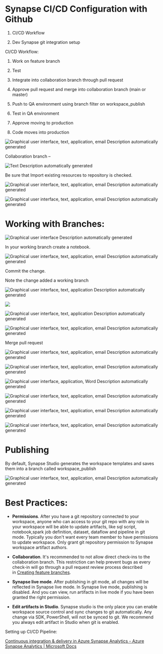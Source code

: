 Synapse CI/CD Configuration with Github
=======================================

1.  CI/CD Workflow

2.  Dev Synapse git integration setup

CI/CD Workflow:

1.  Work on feature branch

2.  Test

3.  Integrate into collaboration branch through pull request

4.  Approve pull request and merge into collaboration branch (main or master)

5.  Push to QA environment using branch filter on workspace_publish

6.  Test in QA environment

7.  Approve moving to production

8.  Code moves into production

![Graphical user interface, text, application, email Description automatically generated](media/050428b6a019fc09fa97f166a6851f04.png)

Collaboration branch –

![Text Description automatically generated](media/49172ebcf682d217b49bd5227119900c.png)

Be sure that Import existing resources to repository is checked.

![Graphical user interface, text, application, email Description automatically generated](media/ff9926446524e30f87f0193e31eebe2d.png)

![Graphical user interface, text, application, email Description automatically generated](media/00d95205137260d25ed3d17e238dffdb.png)

Working with Branches:
======================

![Graphical user interface Description automatically generated](media/826411ddcf3eef14365337fda5c78a60.png)

In your working branch create a notebook.

![Graphical user interface, text, application, email Description automatically generated](media/4a7066a501636ea7b327ad6f9da6e4e2.png)

Commit the change.

Note the change added a working branch

![Graphical user interface, text, application Description automatically generated](media/b7e5ed08ddb4f76f479c6ea7aff384ce.png)

![](media/a6b100016c48af226394b538b20b9116.png)

![Graphical user interface, text, application Description automatically generated](media/6cdc0f86e511e95cca400f89d37ef2b3.png)

![Graphical user interface, text, application, email Description automatically generated](media/6f354f2f1b0d105dae12d3c01ba896a7.png)

Merge pull request

![Graphical user interface, text, application, email Description automatically generated](media/95e8c4e10611881e3f46885b218876df.png)

![Graphical user interface, text, application, email Description automatically generated](media/58f07613b3855a7acef1b3b4321d188d.png)

![Graphical user interface, application, Word Description automatically generated](media/14aa42ecb28c32d8ee0b71d9ba8f761f.png)

![Graphical user interface, text, application, email Description automatically generated](media/0448b9a62c5fb276a0284287b0b2ec45.png)

![Graphical user interface, text, application, email Description automatically generated](media/5b137e885ed626c1cee2eaa91c0d8356.png)

![Graphical user interface, text, application, email Description automatically generated](media/9fe5bfd8f1def83d4043864232125c57.png)

Publishing 
===========

By default, Synapse Studio generates the workspace templates and saves them into
a branch called workspace_publish

![Graphical user interface, text, application, email Description automatically generated](media/15db3bc81ee7a498e20ef0923e335dec.png)

Best Practices:
===============

-   **Permissions**. After you have a git repository connected to your
    workspace, anyone who can access to your git repo with any role in your
    workspace will be able to update artifacts, like sql script, notebook,spark
    job definition, dataset, dataflow and pipeline in git mode. Typically you
    don't want every team member to have permissions to update workspace. Only
    grant git repository permission to Synapse workspace artifact authors.

-   **Collaboration**. It's recommended to not allow direct check-ins to the
    collaboration branch. This restriction can help prevent bugs as every
    check-in will go through a pull request review process described
    in [Creating feature
    branches](https://docs.microsoft.com/en-us/azure/synapse-analytics/cicd/source-control#creating-feature-branches).

-   **Synapse live mode**. After publishing in git mode, all changes will be
    reflected in Synapse live mode. In Synapse live mode, publishing is
    disabled. And you can view, run artifacts in live mode if you have been
    granted the right permission.

-   **Edit artifacts in Studio**. Synapse studio is the only place you can
    enable workspace source control and sync changes to git automatically. Any
    change via SDK, PowerShell, will not be synced to git. We recommend you
    always edit artifact in Studio when git is enabled.

Setting up CI/CD Pipeline:

[Continuous integration & delivery in Azure Synapse Analytics - Azure Synapse
Analytics \| Microsoft
Docs](https://docs.microsoft.com/en-us/azure/synapse-analytics/cicd/continuous-integration-delivery)

